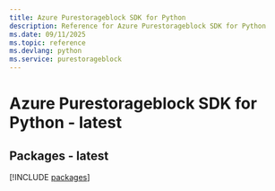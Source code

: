 ```yaml
---
title: Azure Purestorageblock SDK for Python
description: Reference for Azure Purestorageblock SDK for Python
ms.date: 09/11/2025
ms.topic: reference
ms.devlang: python
ms.service: purestorageblock
---
```

# Azure Purestorageblock SDK for Python - latest
## Packages - latest
[!INCLUDE [packages](purestorageblock-index.md)]